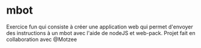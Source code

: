# mbot
Exercice fun qui consiste à créer une application web qui permet d'envoyer des instructions à un mbot avec l'aide de nodeJS et web-pack. Projet fait en collaboration avec @Motzee
